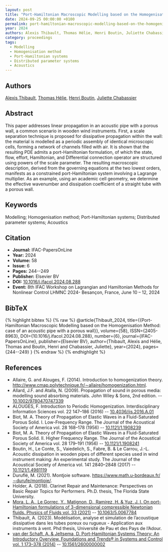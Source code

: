 ```yaml
---
layout: post
title: "Port-Hamiltonian Macroscopic Modelling based on the Homogenisation Method: case of an acoustic pipe with a porous wall"
date: 2024-09-25 00:00:00 +0100
permalink: port-hamiltonian-macroscopic-modelling-based-on-the-homogenisation-method-case-of-an-acoustic-pipe-with-a-porous-wall
year: 2024
authors: Alexis Thibault, Thomas Hélie, Henri Boutin, Juliette Chabassier
category: proceedings
tags:
  - Modelling
  - Homogenisation method
  - Port-Hamiltonian systems
  - Distributed parameter systems
  - Acoustics
---
```

 
## Authors
[Alexis Thibault](authors/alexis-thibault), [Thomas Hélie](authors/thomas-helie), [Henri Boutin](authors/henri-boutin), [Juliette Chabassier](authors/juliette-chabassier)
 
## Abstract
This paper addresses linear propagation in an acoustic pipe with a porous wall, a common scenario in wooden wind instruments. First, a scale separation technique is proposed for dissipative propagation within the wall: the material is modelled as a periodic assembly of identical microscopic cells, forming a network of channels filled with air. It is shown that the resulting PDE admits a port-Hamiltonian formulation, of which the state, flow, effort, Hamiltonian, and Differential connection operator are structured using powers of the scale parameter. The resulting macroscopic description, derived from the governing equations at the two lowest orders, manifests as a constrained port-Hamiltonian system involving a Lagrange multiplier. As an example, using an academic cell geometry, we determine the effective wavenumber and dissipation coefficient of a straight tube with a porous wall.
 
## Keywords
Modelling; Homogenisation method; Port-Hamiltonian systems; Distributed parameter systems; Acoustics
 
## Citation
- **Journal:** IFAC-PapersOnLine
- **Year:** 2024
- **Volume:** 58
- **Issue:** 6
- **Pages:** 244--249
- **Publisher:** Elsevier BV
- **DOI:** [10.1016/j.ifacol.2024.08.288](https://doi.org/10.1016/j.ifacol.2024.08.288)
- **Event:** 8th IFAC Workshop on Lagrangian and Hamiltonian Methods for Nonlinear Control LHMNC 2024- Besançon, France, June 10 – 12, 2024
 
## BibTeX
{% highlight bibtex %}
{% raw %}
@article{Thibault_2024,
  title={{Port-Hamiltonian Macroscopic Modelling based on the Homogenisation Method: case of an acoustic pipe with a porous wall}},
  volume={58},
  ISSN={2405-8963},
  DOI={10.1016/j.ifacol.2024.08.288},
  number={6},
  journal={IFAC-PapersOnLine},
  publisher={Elsevier BV},
  author={Thibault, Alexis and Hélie, Thomas and Boutin, Henri and Chabassier, Juliette},
  year={2024},
  pages={244--249}
}
{% endraw %}
{% endhighlight %}
 
## References
- Allaire, G. and Alouges, F. (2014). Introduction to homogenization theory. http://www.cmap.polytechnique.fr/∼allaire/homogenization.html.
- Allard, J.F. and Atalla, N. (2009). Propagation of sound in porous media: modelling sound absorbing materials. John Wiley & Sons, 2nd edition. -- [10.1002/9780470747339](https://doi.org/10.1002/9780470747339)
- ALOUGES, F. Introduction to Periodic Homogenization. Interdisciplinary Information Sciences vol. 22 147–186 (2016) -- [10.4036/iis.2016.A.01](https://doi.org/10.4036/iis.2016.A.01)
- Biot, M. A. Theory of Propagation of Elastic Waves in a Fluid-Saturated Porous Solid. I. Low-Frequency Range. The Journal of the Acoustical Society of America vol. 28 168–178 (1956) -- [10.1121/1.1908239](https://doi.org/10.1121/1.1908239)
- Biot, M. A. Theory of Propagation of Elastic Waves in a Fluid-Saturated Porous Solid. II. Higher Frequency Range. The Journal of the Acoustical Society of America vol. 28 179–191 (1956) -- [10.1121/1.1908241](https://doi.org/10.1121/1.1908241)
- Boutin, H., Le Conte, S., Vaiedelich, S., Fabre, B. & Le Carrou, J.-L. Acoustic dissipation in wooden pipes of different species used in wind instrument making: An experimental study. The Journal of the Acoustical Society of America vol. 141 2840–2848 (2017) -- [10.1121/1.4981119](https://doi.org/10.1121/1.4981119)
- Duruflé, M. (2021). Montjoie software. https://www.math.u-bordeaux.fr/∼durufe/montjoie/.
- Holder, A. (2018). Clarinet Repair and Maintenance: Perspectives on Basic Repair Topics for Performers. Ph.D. thesis, The Florida State University.
- [Mora, L. A., Le Gorrec, Y., Matignon, D., Ramirez, H. & Yuz, J. I. On port-Hamiltonian formulations of 3-dimensional compressible Newtonian fluids. Physics of Fluids vol. 33 (2021)](on-port-hamiltonian-formulations-of-3-dimensional-compressible-newtonian-fluids) -- [10.1063/5.0067784](https://doi.org/10.1063/5.0067784)
- Thibault, A. (2023). Modélisation, analyse et simulation de l’acoustique dissipative dans les tubes poreux ou rugueux - Application aux instruments à vent. Phd thesis, Université de Pau et des Pays de l’Adour.
- [van der Schaft, A. & Jeltsema, D. Port-Hamiltonian Systems Theory: An Introductory Overview. Foundations and Trends® in Systems and Control vol. 1 173–378 (2014)](port-hamiltonian-systems-theory-an-introductory-overview-journal) -- [10.1561/2600000002](https://doi.org/10.1561/2600000002)

